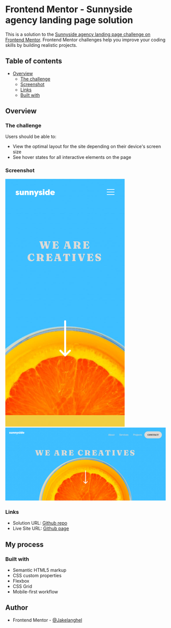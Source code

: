 # Frontend Mentor - Sunnyside agency landing page solution

This is a solution to the [Sunnyside agency landing page challenge on Frontend Mentor](https://www.frontendmentor.io/challenges/sunnyside-agency-landing-page-7yVs3B6ef). Frontend Mentor challenges help you improve your coding skills by building realistic projects.

## Table of contents

- [Overview](#overview)
  - [The challenge](#the-challenge)
  - [Screenshot](#screenshot)
  - [Links](#links)
  - [Built with](#built-with)
  

## Overview

### The challenge

Users should be able to:

- View the optimal layout for the site depending on their device's screen size
- See hover states for all interactive elements on the page

### Screenshot

![](./images/screen-shots/mobile.png)
![](./images/screen-shots/desktop.png)

### Links

- Solution URL: [Github repo](https://github.com/Jakelanghel/sunny-side)
- Live Site URL: [Github page](https://jakelanghel.github.io/sunny-side/)

## My process

### Built with

- Semantic HTML5 markup
- CSS custom properties
- Flexbox
- CSS Grid
- Mobile-first workflow

## Author

- Frontend Mentor - [@Jakelanghel](https://www.frontendmentor.io/profile/Jakelanghel)